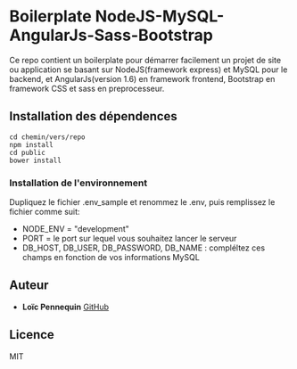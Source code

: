# Boilerplate NodeJS-MySQL-AngularJs-Sass-Bootstrap

Ce repo contient un boilerplate pour démarrer facilement un projet de site ou application se basant sur NodeJS(framework express) et MySQL pour le backend, et AngularJs(version 1.6) en framework frontend, Bootstrap en framework CSS et sass en preprocesseur.

## Installation des dépendences

```
cd chemin/vers/repo
npm install
cd public
bower install
```

### Installation de l'environnement

Dupliquez le fichier .env_sample et renommez le .env, puis remplissez le fichier comme suit:
* NODE_ENV = "development"
* PORT = le port sur lequel vous souhaitez lancer le serveur
* DB_HOST, DB_USER, DB_PASSWORD, DB_NAME : compléltez ces champs en fonction de vos informations MySQL

## Auteur

* **Loïc Pennequin** [GitHub](https://github.com/loicpennequin)

## Licence

MIT
